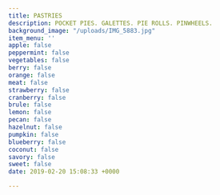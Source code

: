 ```yaml
---
title: PASTRIES
description: POCKET PIES. GALETTES. PIE ROLLS. PINWHEELS.
background_image: "/uploads/IMG_5883.jpg"
item_menu: ''
apple: false
peppermint: false
vegetables: false
berry: false
orange: false
meat: false
strawberry: false
cranberry: false
brule: false
lemon: false
pecan: false
hazelnut: false
pumpkin: false
blueberry: false
coconut: false
savory: false
sweet: false
date: 2019-02-20 15:08:33 +0000

---
```

